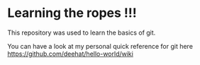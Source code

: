 # Learning the ropes !!!

This repository was used to learn the basics of git. 

You can have a look at my personal quick reference for git here https://github.com/deehat/hello-world/wiki
